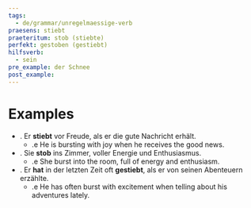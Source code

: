```yaml
---
tags:
  - de/grammar/unregelmaessige-verb
praesens: stiebt
praeteritum: stob (stiebte)
perfekt: gestoben (gestiebt)
hilfsverb:
  - sein
pre_example: der Schnee
post_example: 
---
```


# Examples
- . Er **stiebt** vor Freude, als er die gute Nachricht erhält.
	- .e He is bursting with joy when he receives the good news.
- . Sie **stob** ins Zimmer, voller Energie und Enthusiasmus.
	- .e She burst into the room, full of energy and enthusiasm.
- . Er **hat** in der letzten Zeit oft **gestiebt**, als er von seinen Abenteuern erzählte.
	- .e He has often burst with excitement when telling about his adventures lately.
